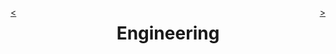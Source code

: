 <div style="float: right;">

[>](./engineering-1.md)

</div>
<div style="float: left;">

[<](./index-5.md)

</div>

<center>

Engineering
===========

</center>
